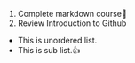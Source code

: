 1. Complete markdown course:tada:
2. Review Introduction to Github

* This is unordered list.
 * This is sub list.:+1:

